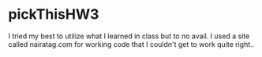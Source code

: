 # pickThisHW3
I tried my best to utilize what I learned in class but to no avail. I used a site called  nairatag.com for working code that I couldn't get to work quite right..
